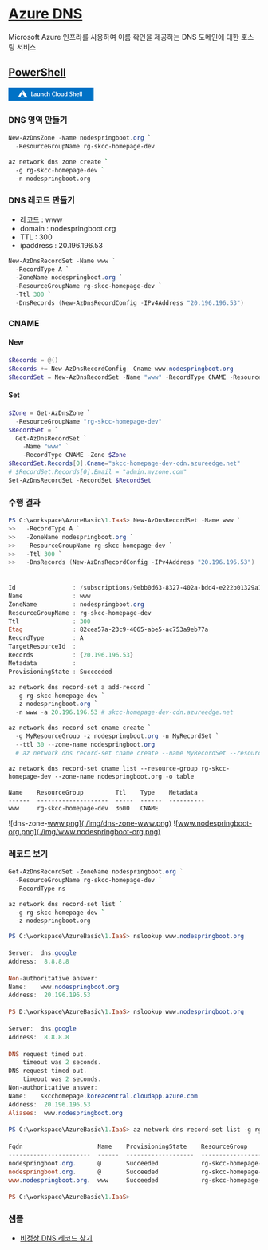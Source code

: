 # [Azure DNS](https://docs.microsoft.com/ko-kr/azure/dns/dns-overview)  
Microsoft Azure 인프라를 사용하여 이름 확인을 제공하는 DNS 도메인에 대한 호스팅 서비스


## [PowerShell](https://shell.azure.com)
<a href="https://shell.azure.com">
  <img class="cloudshell" src=./img/hdi-launch-cloud-shell.png>
</a>

### DNS 영역 만들기
```powershell
New-AzDnsZone -Name nodespringboot.org `
  -ResourceGroupName rg-skcc-homepage-dev
```
```bash
az network dns zone create `
  -g rg-skcc-homepage-dev `
  -n nodespringboot.org
```

### DNS 레코드 만들기
- 레코드 : www
- domain : nodespringboot.org
- TTL : 300
- ipaddress : 20.196.196.53
```powershell
New-AzDnsRecordSet -Name www `
  -RecordType A `
  -ZoneName nodespringboot.org `
  -ResourceGroupName rg-skcc-homepage-dev `
  -Ttl 300 `
  -DnsRecords (New-AzDnsRecordConfig -IPv4Address "20.196.196.53")
```
### CNAME
#### New
```powershell
$Records = @()
$Records += New-AzDnsRecordConfig -Cname www.nodespringboot.org
$RecordSet = New-AzDnsRecordSet -Name "www" -RecordType CNAME -ResourceGroupName "rg-skcc-homepage-dev" -TTL 3600 -ZoneName "nodespringboot.org" -DnsRecords $Records
```
#### Set
```powershell
$Zone = Get-AzDnsZone `
  -ResourceGroupName "rg-skcc-homepage-dev"
$RecordSet = `
  Get-AzDnsRecordSet `
    -Name "www" `
    -RecordType CNAME -Zone $Zone
$RecordSet.Records[0].Cname="skcc-homepage-dev-cdn.azureedge.net"
# $RecordSet.Records[0].Email = "admin.myzone.com"
Set-AzDnsRecordSet -RecordSet $RecordSet
```


### 수행 결과
```powershell
PS C:\workspace\AzureBasic\1.IaaS> New-AzDnsRecordSet -Name www `
>>   -RecordType A `
>>   -ZoneName nodespringboot.org `
>>   -ResourceGroupName rg-skcc-homepage-dev `
>>   -Ttl 300 `
>>   -DnsRecords (New-AzDnsRecordConfig -IPv4Address "20.196.196.53")


Id                : /subscriptions/9ebb0d63-8327-402a-bdd4-e222b01329a1/resourceGroups/rg-skcc-homepage-dev/providers/Microsoft.Network/dnszones/nodespringboot.org/A/www
Name              : www
ZoneName          : nodespringboot.org
ResourceGroupName : rg-skcc-homepage-dev
Ttl               : 300
Etag              : 82cea57a-23c9-4065-abe5-ac753a9eb77a
RecordType        : A
TargetResourceId  : 
Records           : {20.196.196.53}
Metadata          : 
ProvisioningState : Succeeded
```
```powershell
az network dns record-set a add-record `
  -g rg-skcc-homepage-dev `
  -z nodespringboot.org `
  -n www -a 20.196.196.53 # skcc-homepage-dev-cdn.azureedge.net
```
```powershell
az network dns record-set cname create `
  -g MyResourceGroup -z nodespringboot.org -n MyRecordSet `
  --ttl 30 --zone-name nodespringboot.org
  # az network dns record-set cname create --name MyRecordSet --resource-group MyResourceGroup --ttl 30 --zone-name www.mysite.com
```
```
az network dns record-set cname list --resource-group rg-skcc-homepage-dev --zone-name nodespringboot.org -o table       

Name    ResourceGroup         Ttl    Type    Metadata
------  --------------------  -----  ------  ----------
www     rg-skcc-homepage-dev  3600   CNAME
```


![dns-zone-www.png](./img/dns-zone-www.png)
![www.nodespringboot-org.png](./img/www.nodespringboot-org.png)


### 레코드 보기
```powershell
Get-AzDnsRecordSet -ZoneName nodespringboot.org `
  -ResourceGroupName rg-skcc-homepage-dev `
  -RecordType ns
```
```bash
az network dns record-set list `
  -g rg-skcc-homepage-dev `
  -z nodespringboot.org
```
```powershell
PS C:\workspace\AzureBasic\1.IaaS> nslookup www.nodespringboot.org

Server:  dns.google
Address:  8.8.8.8

Non-authoritative answer:
Name:    www.nodespringboot.org
Address:  20.196.196.53

PS D:\workspace\AzureBasic\1.IaaS> nslookup www.nodespringboot.org

Server:  dns.google
Address:  8.8.8.8

DNS request timed out.
    timeout was 2 seconds.
DNS request timed out.
    timeout was 2 seconds.
Non-authoritative answer:
Name:    skcchomepage.koreacentral.cloudapp.azure.com
Address:  20.196.196.53
Aliases:  www.nodespringboot.org

PS C:\workspace\AzureBasic\1.IaaS> az network dns record-set list -g rg-skcc-homepage-dev -z nodespringboot.org -o table

Fqdn                     Name    ProvisioningState    ResourceGroup         Ttl
-----------------------  ------  -------------------  --------------------  ------
nodespringboot.org.      @       Succeeded            rg-skcc-homepage-dev  172800
nodespringboot.org.      @       Succeeded            rg-skcc-homepage-dev  3600
www.nodespringboot.org.  www     Succeeded            rg-skcc-homepage-dev  3600

PS C:\workspace\AzureBasic\1.IaaS>
```
### 샘플
- [비정상 DNS 레코드 찾기](abnormal-dns-record.ps1)
